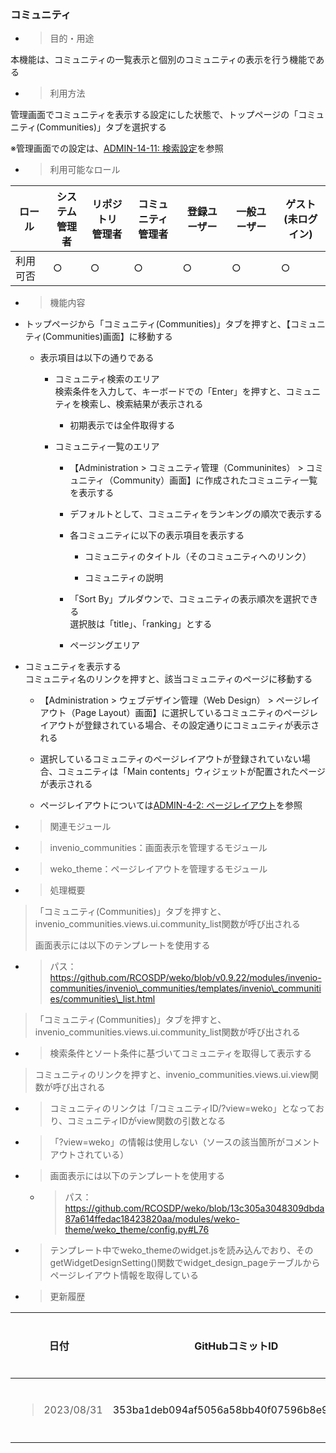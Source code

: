 
### コミュニティ

  - > 目的・用途

本機能は、コミュニティの一覧表示と個別のコミュニティの表示を行う機能である

  - > 利用方法

管理画面でコミュニティを表示する設定にした状態で、トップページの「コミュニティ(Communities)」タブを選択する

※管理画面での設定は、[ADMIN-14-11: 検索設定](#検索設定)を参照

  - > 利用可能なロール

<table>
<thead>
<tr class="header">
<th>ロール</th>
<th>システム<br />
管理者</th>
<th>リポジトリ<br />
管理者</th>
<th>コミュニティ<br />
管理者</th>
<th>登録ユーザー</th>
<th>一般ユーザー</th>
<th>ゲスト<br />
(未ログイン)</th>
</tr>
</thead>
<tbody>
<tr class="odd">
<td>利用可否</td>
<td>○</td>
<td>○</td>
<td>○</td>
<td>○</td>
<td>○</td>
<td>○</td>
</tr>
</tbody>
</table>

  - > 機能内容

<!-- end list -->

  - トップページから「コミュニティ(Communities)」タブを押すと、【コミュニティ(Communities)画面】に移動する
    
      - 表示項目は以下の通りである
        
          - コミュニティ検索のエリア  
            検索条件を入力して、キーボードでの「Enter」を押すと、コミュニティを検索し、検索結果が表示される
            
              - 初期表示では全件取得する
        
          - コミュニティ一覧のエリア
            
              - 【Administration \> コミュニティ管理（Communinites） \> コミュニティ（Community）画面】に作成されたコミュニティ一覧を表示する
            
              - デフォルトとして、コミュニティをランキングの順次で表示する
            
              - 各コミュニティに以下の表示項目を表示する
                
                  - コミュニティのタイトル（そのコミュニティへのリンク）
                
                  - コミュニティの説明
            
              - 「Sort By」プルダウンで、コミュニティの表示順次を選択できる  
                選択肢は「title」、「ranking」とする
            
              - ページングエリア

<!-- end list -->

  - コミュニティを表示する  
    コミュニティ名のリンクを押すと、該当コミュニティのページに移動する
    
      - 【Administration \> ウェブデザイン管理（Web Design） \> ページレイアウト（Page Layout）画面】に選択しているコミュニティのページレイアウトが登録されている場合、その設定通りにコミュニティが表示される
    
      - 選択しているコミュニティのページレイアウトが登録されていない場合、コミュニティは「Main contents」ウィジェットが配置されたページが表示される
    
      - ページレイアウトについては[ADMIN-4-2: ページレイアウト](\\l)を参照

<!-- end list -->

  - > 関連モジュール

<!-- end list -->

  - > invenio\_communities：画面表示を管理するモジュール

  - > weko\_theme：ページレイアウトを管理するモジュール

<!-- end list -->

  - > 処理概要

> 「コミュニティ(Communities)」タブを押すと、invenio\_communities.views.ui.community\_list関数が呼び出される
> 
> 画面表示には以下のテンプレートを使用する

  - > パス：https://github.com/RCOSDP/weko/blob/v0.9.22/modules/invenio-communities/invenio\_communities/templates/invenio\_communities/communities\_list.html

> 「コミュニティ(Communities)」タブを押すと、invenio\_communities.views.ui.community\_list関数が呼び出される

  - > 検索条件とソート条件に基づいてコミュニティを取得して表示する

> コミュニティのリンクを押すと、invenio\_communities.views.ui.view関数が呼び出される

  - > コミュニティのリンクは「/コミュニティID/?view=weko」となっており、コミュニティIDがview関数の引数となる

  - > 「?view=weko」の情報は使用しない（ソースの該当箇所がコメントアウトされている）

  - > 画面表示には以下のテンプレートを使用する
    
      - > パス：<https://github.com/RCOSDP/weko/blob/13c305a3048309dbda87a614ffedac18423820aa/modules/weko-theme/weko_theme/config.py#L76>

  - > テンプレート中でweko\_themeのwidget.jsを読み込んでおり、そのgetWidgetDesignSetting()関数でwidget\_design\_pageテーブルからページレイアウト情報を取得している

<!-- end list -->

  - > 更新履歴

<table>
<thead>
<tr class="header">
<th>日付</th>
<th>GitHubコミットID</th>
<th>更新内容</th>
</tr>
</thead>
<tbody>
<tr class="odd">
<td><blockquote>
<p>2023/08/31</p>
</blockquote></td>
<td>353ba1deb094af5056a58bb40f07596b8e95a562</td>
<td>初版作成</td>
</tr>
</tbody>
</table>